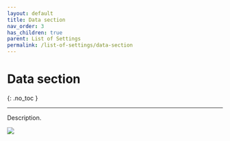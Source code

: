 ```yaml
---
layout: default
title: Data section
nav_order: 3
has_children: true
parent: List of Settings
permalink: /list-of-settings/data-section
---
```


# Data section
{: .no_toc }

---

Description.

![](/orderlord-help-kds/assets/images/kds/section_kitchen_history_1.png)